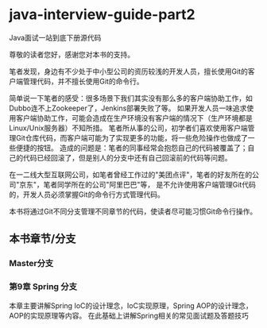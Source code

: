 # java-interview-guide-part2
Java面试一站到底下册源代码

尊敬的读者您好，感谢您对本书的支持。

笔者发现，身边有不少处于中小型公司的资历较浅的开发人员，擅长使用Git的客户端管理代码，并不擅长使用Git的命令行。

简单说一下笔者的感受：很多场景下我们其实没有那么多的客户端协助工作，如Dubbo连不上Zookeeper了，Jenkins部署失败了等。
如果开发人员一味追求使用客户端协助工作，可能会造成在生产环境没有客户端的情况下（生产环境都是Linux/Unix服务器）不知所措。
笔者所从事的公司，初学者们喜欢使用客户端管理Git仓库代码，而客户端可能为了实现更多的功能，将一些危险操作也做成了一些便捷的按钮。
造成的问题是：笔者的同事经常会抱怨自己的代码被覆盖了；自己的代码已经回滚了，但是别人的分支中还有自己回滚前的代码等问题。

在一二线大型互联网公司，如笔者曾经工作过的"美团点评"，笔者的好友所在的公司"京东"，笔者同学所在的公司"阿里巴巴"等，
是不允许使用客户端管理Git代码的，开发人员必须掌握Git的命令行方式管理代码。

本书将通过Git不同分支管理不同章节的代码，使读者尽可能习惯Git命令行操作。

## 本书章节/分支

### Master分支

### 第9章 Spring 分支
本章主要讲解Spring IoC的设计理念，IoC实现原理，Spring AOP的设计理念，AOP的实现原理等内容。
在此基础上讲解Spring相关的常见面试题及答题技巧